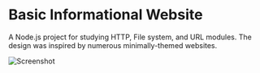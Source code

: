 # Basic Informational Website

A Node.js project for studying HTTP, File system, and URL modules. The design was inspired by numerous minimally-themed websites.

![Screenshot](https://github.com/thisellie/basic-informational-site/blob/f7ce6bc9feaeaefbdbde7de6430dd77dd2b54c91/.github/image.png 'Homepage Screenshot')
